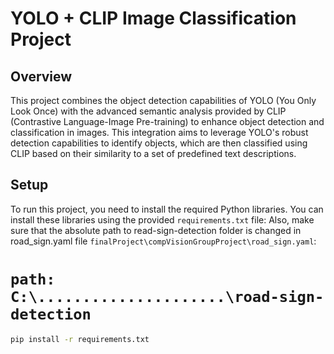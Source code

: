 # YOLO + CLIP Image Classification Project

## Overview
This project combines the object detection capabilities of YOLO (You Only Look Once) with the advanced semantic analysis provided by CLIP (Contrastive Language-Image Pre-training) to enhance object detection and classification in images. This integration aims to leverage YOLO's robust detection capabilities to identify objects, which are then classified using CLIP based on their similarity to a set of predefined text descriptions.


## Setup

To run this project, you need to install the required Python libraries. You can install these libraries using the provided `requirements.txt` file:
Also, make sure that the absolute path to read-sign-detection folder is changed in road_sign.yaml file `finalProject\compVisionGroupProject\road_sign.yaml`:
# `path: C:\.....................\road-sign-detection`

```bash
pip install -r requirements.txt





